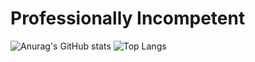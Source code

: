 # Professionally Incompetent

![Anurag's GitHub stats](https://github-readme-stats-ickythebiggys-projects.vercel.app/api?username=IckyTheBiggy&show_icons=true&theme=transparent)
![Top Langs](https://github-readme-stats-ickythebiggys-projects.vercel.app/api/top-langs/?username=IckyTheBiggy&layout=compact&hide=html,javascript,shaderlab,scss,css,java,mathematica,lua,makefile,kotlin,python,gdscript,aspnet,shell,objective-c,objective-c%2B%2B,asp%2Enet,powershell,haskell&langs_count=8&theme=transparent&size_weight=0.5&count_weight=0.5&exclude_repo=%2Edotfiles,Hyprland,github-readme-stats,imgui)
